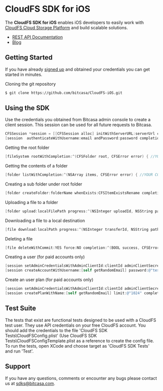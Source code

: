 # CloudFS SDK for iOS
  
The **CloudFS SDK for iOS** enables iOS developers to easily work with [CloudFS Cloud Storage Platform](https://www.bitcasa.com/cloudfs/) and build scalable solutions.

* [REST API Documentation](https://developer.bitcasa.com/cloudfs-api-documentation/)
* [Blog](http://blog.bitcasa.com/) 

## Getting Started

If you have already [signed up](http://access.bitcasa.com/Sign-Up/Info/Prototype/) and obtained your credentials you can get started in minutes.


Cloning the git repository

  ```bash
  $ git clone https://github.com/bitcasa/CloudFS-iOS.git
  ```

## Using the SDK

Use the credentials you obtained from Bitcasa admin console to create a client session. This session can be used for all future requests to Bitcasa.

```objective-c
CFSSession *session = [[CFSSession alloc] initWithServerURL:serverUrl clientId:appId clientSecret:appSecret];
[session  authenticateWithUsername:email andPassword:password completion:^(NSString token, BOOL success, CFSError error){ //YOUR CODE }];
```

Getting the root folder

```objective-c
[fileSystem rootWithCompletion:^(CFSFolder root, CFSError error) { //YOUR CODE }];
```

Getting the contents of a folder

```objective-c
[folder listWithCompletion:^(NSArray items, CFSError error) { //YOUR CODE }];
```

Creating a sub folder under root folder

```objective-c
[folder createFolder:folderName whenExists:CFSItemExistsRename completion:^(CFSFolder newDir, CFSError error) { //YOUR CODE }];
```
Uploading a file to a folder

```objective-c
[folder upload:localFilePath progress:^(NSInteger uploadId, NSString path, int64_t completedBytes, int64_t totalBytes) { } completion:^(NSInteger uploadId, NSString path, CFSFile cfsFile, CFSError error) { //your code }];
```

Downloading a file to a local destination

```objective-c
[file download:localPath progress:^(NSInteger transferId, NSString path, int64_t completedBytes, int64_t totalBytes) { //Your code } completion:^(NSInteger transferId, NSString path, CFSFile file, CFSError error) { //you code }];
```

Deleting a file

```objective-c
[file deleteWithCommit:YES force:NO completion:^(BOOL success, CFSError *error) { //YOUR CODE }];
```

Creating a user (for paid accounts only)

```objective-c
[session setAdminCredentialsWithAdminClientId:clientId adminClientSecret:adminSecret];
[session createAccountWithUsername:[self getRandomEmail] password:@"test123" email:nil firstName:nil lastName:nil logInTocreatedUser:NO WithCompletion:^(CFSUser user, CFSError error) { //YOUR CODE }];
```

Create an user plan (for paid accounts only)

```objective-c
[session setAdminCredentialsWithAdminClientId:clientId adminClientSecret:adminSecret];
[session createPlanWithName:[self getRandomEmail] limit:@"1024" completion:^(CFSPlan *plan, CFSError *error) { //YOUR CODE }];					
```

## Test Suite

The tests that exist are functional tests designed to be used with a CloudFS test user. They use API credentials on your free CloudFS account. You should add the credentials to the file 'CloudFS SDK Tests\CloudFSConfig.plist' (Use CloudFS SDK Tests\CloudFSConfigTemplate.plist as a reference to create the config file.
To run the tests, open XCode and choose target as 'CloudFS SDK Tests' and run 'Test'.

## Support

If you have any questions, comments or encounter any bugs please contact us at sdks@bitcasa.com.